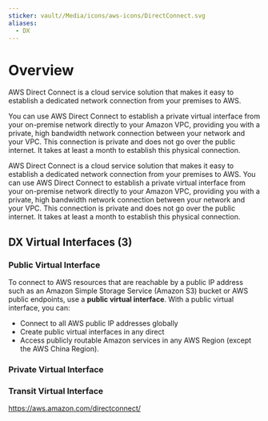 ```yaml
---
sticker: vault//Media/icons/aws-icons/DirectConnect.svg
aliases:
  - DX
---
```

# Overview
AWS Direct Connect is a cloud service solution that makes it easy to establish a dedicated network connection from your premises to AWS. 

You can use AWS Direct Connect to establish a private virtual interface from your on-premise network directly to your Amazon VPC, providing you with a private, high bandwidth network connection between your network and your VPC. This connection is private and does not go over the public internet. It takes at least a month to establish this physical connection.

AWS Direct Connect is a cloud service solution that makes it easy to establish a dedicated network connection from your premises to AWS. You can use AWS Direct Connect to establish a private virtual interface from your on-premise network directly to your Amazon VPC, providing you with a private, high bandwidth network connection between your network and your VPC. This connection is private and does not go over the public internet. It takes at least a month to establish this physical connection.

## DX Virtual Interfaces (3)

### Public Virtual Interface
To connect to AWS resources that are reachable by a public IP address such as an Amazon Simple Storage Service (Amazon S3) bucket or AWS public endpoints, use a **public virtual interface**. With a public virtual interface, you can:
- Connect to all AWS public IP addresses globally
- Create public virtual interfaces in any direct
- Access publicly routable Amazon services in any AWS Region (except the AWS China Region).

### Private Virtual Interface


### Transit Virtual Interface


https://aws.amazon.com/directconnect/